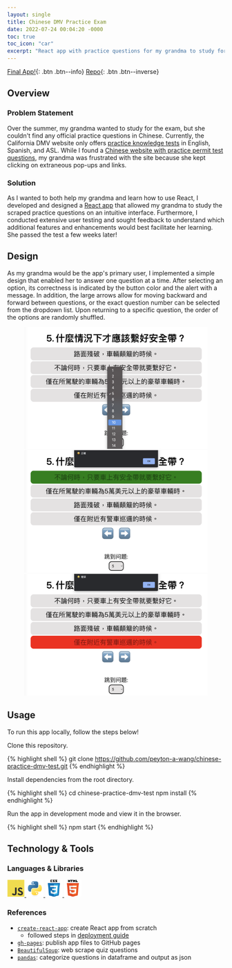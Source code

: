 ```yaml
---
layout: single
title: Chinese DMV Practice Exam
date: 2022-07-24 00:04:20 -0000
toc: true
toc_icon: "car"
excerpt: "React app with practice questions for my grandma to study for her DMV senior renewal test."
---
```


[Final App!][app]{: .btn .btn--info}
[Repo][repo]{: .btn .btn--inverse}

## Overview

### Problem Statement

Over the summer, my grandma wanted to study for the exam, but she couldn't find any official practice questions in Chinese. Currently, the California DMV website only offers [practice knowledge tests][dmv-practice] in English, Spanish, and ASL. While I found a [Chinese website with practice permit test questions][chinese-qs], my grandma was frustrated with the site because she kept clicking on extraneous pop-ups and links.

### Solution

As I wanted to both help my grandma and learn how to use React, I developed and designed a [React app][app] that allowed my grandma to study the scraped practice questions on an intuitive interface. Furthermore, I conducted extensive user testing and sought feedback to understand which additional features and enhancements would best facilitate her learning. She passed the test a few weeks later!

## Design

As my grandma would be the app's primary user, I implemented a simple design that enabled her to answer one question at a time. After selecting an option, its correctness is indicated by the button color and the alert with a message. In addition, the large arrows allow for moving backward and forward between questions, or the exact question number can be selected from the dropdown list. Upon returning to a specific question, the order of the options are randomly shuffled.

<figure class="third">
  <a href="/assets/images/dmv-page-selector.png"><img src="/assets/images/dmv-page-selector.png"></a>
  <a href="/assets/images/dmv-correct.png"><img src="/assets/images/dmv-correct.png"></a>
  <a href="/assets/images/dmv-wrong.png"><img src="/assets/images/dmv-wrong.png"></a>
</figure>

## Usage

To run this app locally, follow the steps below!

Clone this repository.

{% highlight shell %}
git clone https://github.com/peyton-a-wang/chinese-practice-dmv-test.git
{% endhighlight %}

Install dependencies from the root directory.  

{% highlight shell %}
cd chinese-practice-dmv-test
npm install
{% endhighlight %}

Run the app in development mode and view it in the browser.

{% highlight shell %}
npm start
{% endhighlight %}

## Technology & Tools

### Languages & Libraries

<div class="tech-logos">
  <a href="https://developer.mozilla.org/en-US/docs/Web/JavaScript" target="_blank" rel="noreferrer"> <img src="https://raw.githubusercontent.com/devicons/devicon/master/icons/javascript/javascript-original.svg" alt="javascript" width="40" height="40"/> </a>
  <a href="https://www.python.org" target="_blank" rel="noreferrer"> <img src="https://raw.githubusercontent.com/devicons/devicon/master/icons/python/python-original.svg" alt="python" width="40" height="40"/> </a>
  <a href="https://www.w3schools.com/css/" target="_blank" rel="noreferrer"> <img src="https://raw.githubusercontent.com/devicons/devicon/master/icons/css3/css3-original-wordmark.svg" alt="css3" width="40" height="40"/> </a>
  <a href="https://www.w3.org/html/" target="_blank" rel="noreferrer"> <img src="https://raw.githubusercontent.com/devicons/devicon/master/icons/html5/html5-original-wordmark.svg" alt="html5" width="40" height="40"/> </a>
</div>

### References

* [`create-react-app`][create-react]: create React app from scratch
  * followed steps in [deployment guide][guide]
* [`gh-pages`][gh-pages]: publish app files to GitHub pages
* [`BeautifulSoup`][bs4]: web scrape quiz questions
* [`pandas`][pandas]: categorize questions in dataframe and output as json

[app]:          https://peyton-a-wang.github.io/chinese-practice-dmv-test/
[repo]:         https://github.com/peyton-a-wang/chinese-practice-dmv-test
[dmv-practice]: https://www.dmv.ca.gov/portal/driver-education-and-safety/educational-materials/sample-driver-license-dl-knowledge-tests/
[chinese-qs]:   https://pass-dmv-test.com/quiz-1-zh.html
[create-react]: https://create-react-app.dev/
[guide]:        https://create-react-app.dev/docs/deployment/#github-pages
[gh-pages]:     https://github.com/tschaub/gh-pages
[bs4]:          https://pypi.org/project/beautifulsoup4/
[pandas]:       https://pandas.pydata.org/

